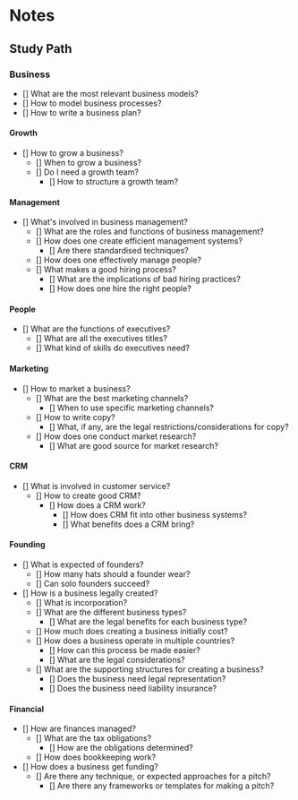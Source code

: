 # Notes

## Study Path

### Business

* [] What are the most relevant business models?
* [] How to model business processes?
* [] How to write a business plan?

#### Growth

* [] How to grow a business?
    * [] When to grow a business?
    * [] Do I need a growth team?
        * [] How to structure a growth team?

#### Management

* [] What's involved in business management?
    * [] What are the roles and functions of business management?
    * [] How does one create efficient management systems?
        * [] Are there standardised techniques?
    * [] How does one effectively manage people?
    * [] What makes a good hiring process?
        * [] What are the implications of bad hiring practices?
        * [] How does one hire the right people?

#### People

* [] What are the functions of executives?
    * [] What are all the executives titles?
    * [] What kind of skills do executives need?

#### Marketing

* [] How to market a business?
    * [] What are the best marketing channels?
        * [] When to use specific marketing channels? 
    * [] How to write copy?
        * [] What, if any, are the legal restrictions/considerations for copy?
    * [] How does one conduct market research?
        * [] What are good source for market research?

#### CRM

* [] What is involved in customer service?
    * [] How to create good CRM?
        * [] How does a CRM work?
            * [] How does CRM fit into other business systems?
            * [] What benefits does a CRM bring?

#### Founding

* [] What is expected of founders?
    * [] How many hats should a founder wear?
    * [] Can solo founders succeed?
* [] How is a business legally created?
    * [] What is incorporation?
    * [] What are the different business types?
        * [] What are the legal benefits for each business type?
    * [] How much does creating a business initially cost?
    * [] How does a business operate in multiple countries?
        * [] How can this process be made easier?
        * [] What are the legal considerations?
    * [] What are the supporting structures for creating a business?
        * [] Does the business need legal representation?
        * [] Does the business need liability insurance?

#### Financial

* [] How are finances managed?
    * [] What are the tax obligations?
        * [] How are the obligations determined?
    * [] How does bookkeeping work?
* [] How does a business get funding?
    * [] Are there any technique, or expected approaches for a pitch?
        * [] Are there any frameworks or templates for making a pitch? 
